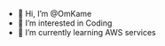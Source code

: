 - 👋 Hi, I’m @OmKame
- 👀 I’m interested in Coding
- 🌱 I’m currently learning AWS services

<!---
OmKame/OmKame is a ✨ special ✨ repository because its `README.md` (this file) appears on your GitHub profile.
You can click the Preview link to take a look at your changes.
--->

